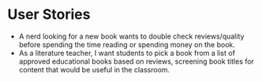 # User Stories
* A nerd looking for a new book wants to double check reviews/quality before spending the time reading or spending money on the book.
* As a literature teacher, I want students to pick a book from a list of approved educational books based on reviews, screening book titles for content that would be useful in the classroom.